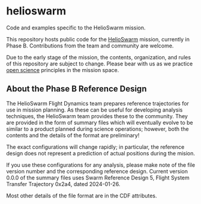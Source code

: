 # helioswarm
Code and examples specific to the HelioSwarm mission.

This repository hosts public code for the
[HelioSwarm](https://eos.unh.edu/helioswarm) mission, currently in
Phase B. Contributions from the team and community are welcome.

Due to the early stage of the mission, the contents, organization, and
rules of this repository are subject to change. Please bear with us as
we practice [open
science](https://nasa.github.io/Transform-to-Open-Science/) principles
in the mission space.

## About the Phase B Reference Design
The HelioSwarm Flight Dynamics team prepares reference trajectories
for use in mission planning. As these can be useful for developing
analysis techniques, the HelioSwarm team provides these to the
community. They are provided in the form of summary files which will
eventually evolve to be similar to a product planned during science
operations; however, both the contents and the details of the format
are preliminary!

The exact configurations will change rapidly; in particular, the
reference design does not represent a prediction of actual positions
during the mision.

If you use these configurations for any analysis, please make note of
the file version number and the corresponding reference
design. Current version 0.0.0 of the summary files uses Swarm
Reference Design 5, Flight System Transfer Trajectory 0x2a4, dated
2024-01-26.

Most other details of the file format are in the CDF attributes.